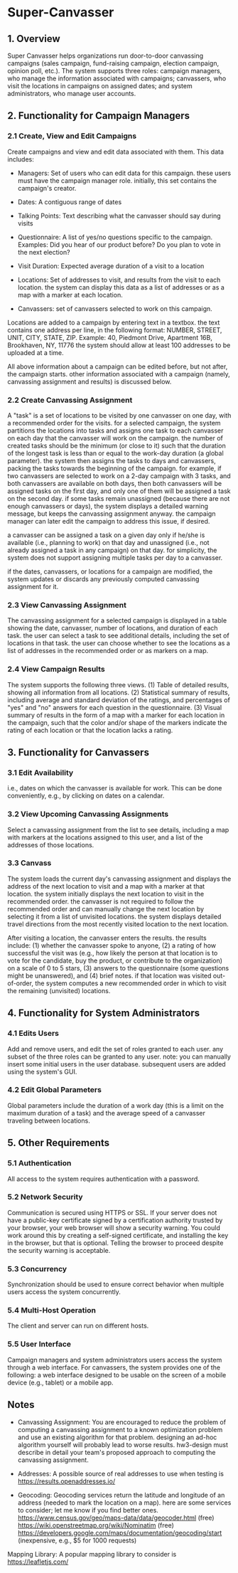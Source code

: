 # Super-Canvasser
## 1. Overview

Super Canvasser helps organizations run door-to-door canvassing campaigns (sales campaign, fund-raising campaign, election campaign, opinion poll, etc.).  The system supports three roles: campaign managers, who manage the information associated with campaigns; canvassers, who visit the locations in campaigns on assigned dates; and system administrators, who manage user accounts.

## 2. Functionality for Campaign Managers

### 2.1 Create, View and Edit Campaigns
Create campaigns and view and edit data associated with them.  This data includes:

- Managers: Set of users who can edit data for this campaign.  these users must have the campaign manager role.  initially, this set contains the campaign's creator.

- Dates: A contiguous range of dates

- Talking Points: Text describing what the canvasser should say during visits

- Questionnaire: A list of yes/no questions specific to the campaign.  Examples: Did you hear of our product before?  Do you plan to vote in the next election?

- Visit Duration: Expected average duration of a visit to a location

- Locations: Set of addresses to visit, and results from the visit to each location.  the system can display this data as a list of addresses or as a map with a marker at each location.

- Canvassers: set of canvassers selected to work on this campaign.

Locations are added to a campaign by entering text in a textbox.  the text contains one address per line, in the following format: NUMBER, STREET, UNIT, CITY, STATE, ZIP.  Example: 40, Piedmont Drive, Apartment 16B, Brookhaven, NY, 11776  the system should allow at least 100 addresses to be uploaded at a time.

All above information about a campaign can be edited before, but not after, the campaign starts.  other information associated with a campaign (namely, canvassing assignment and results) is discussed below.

### 2.2 Create Canvassing Assignment
A "task" is a set of locations to be visited by one canvasser on one day, with a recommended order for the visits.   for a selected campaign, the system partitions the locations into tasks and assigns one task to each canvasser on each day that the canvasser will work on the campaign.  the number of created tasks should be the minimum (or close to it) such that the duration of the longest task is less than or equal to the work-day duration (a global parameter).  the system then assigns the tasks to days and canvassers, packing the tasks towards the beginning of the campaign.  for example, if two canvassers are selected to work on a 2-day campaign with 3 tasks, and both canvassers are available on both days, then both canvassers will be assigned tasks on the first day, and only one of them will be assigned a task on the second day.  if some tasks remain unassigned (because there are not enough canvassers or days), the system displays a detailed warning message, but keeps the canvassing assignment anyway.  the campaign manager can later edit the campaign to address this issue, if desired.

a canvasser can be assigned a task on a given day only if he/she is available (i.e., planning to work) on that day and unassigned (i.e., not already assigned a task in any campaign) on that day.  for simplicity, the system does not support assigning multiple tasks per day to a canvasser.

if the dates, canvassers, or locations for a campaign are modified, the system updates or discards any previously computed canvassing assignment for it.

### 2.3 View Canvassing Assignment
The canvassing assignment for a selected campaign is displayed in a table showing the date, canvasser, number of locations, and duration of each task.  the user can select a task to see additional details, including the set of locations in that task.  the user can choose whether to see the locations as a list of addresses in the recommended order or as markers on a map.

### 2.4 View Campaign Results
The system supports the following three views.  (1) Table of detailed results, showing all information from all locations.  (2) Statistical summary of results, including average and standard deviation of the ratings, and percentages of "yes" and "no" answers for each question in the questionnaire.  (3) Visual summary of results in the form of a map with a marker for each location in the campaign, such that the color and/or shape of the markers indicate the rating of each location or that the location lacks a rating.

## 3. Functionality for Canvassers

### 3.1 Edit Availability
i.e., dates on which the canvasser is available for work.  This can be done conveniently, e.g., by clicking on dates on a calendar.

### 3.2 View Upcoming Canvassing Assignments
Select a canvassing assignment from the list to see details, including a map with markers at the locations assigned to this user, and a list of the addresses of those locations.

### 3.3 Canvass
The system loads the current day's canvassing assignment and displays the address of the next location to visit and a map with a marker at that location.  the system initially displays the next location to visit in the recommended order.  the canvasser is not required to follow the recommended order and can manually change the next location by selecting it from a list of unvisited locations.  the system displays detailed travel directions from the most recently visited location to the next location.

After visiting a location, the canvasser enters the results.  the results include: (1) whether the canvasser spoke to anyone, (2) a rating of how successful the visit was (e.g., how likely the person at that location is to vote for the candidate, buy the product, or contribute to the organization) on a scale of 0 to 5 stars, (3) answers to the questionnaire (some questions might be unanswered), and (4) brief notes.  if that location was visited out-of-order, the system computes a new recommended order in which to visit the remaining (unvisited) locations.

## 4. Functionality for System Administrators

### 4.1 Edits Users
Add and remove users, and edit the set of roles granted to each user.  any subset of the three roles can be granted to any user.  note: you can manually insert some initial users in the user database.  subsequent users are added using the system's GUI.

### 4.2 Edit Global Parameters
Global parameters include the duration of a work day (this is a limit on the maximum duration of a task) and the average speed of a canvasser traveling between locations.

## 5. Other Requirements

### 5.1 Authentication
All access to the system requires authentication with a password.

### 5.2 Network Security
Communication is secured using HTTPS or SSL.  If your server does not have a public-key certificate signed by a certification authority trusted by your browser, your web browser will show a security warning.  You could work around this by creating a self-signed certificate, and installing the key in the browser, but that is optional.  Telling the browser to proceed despite the security warning is acceptable.

### 5.3 Concurrency
Synchronization should be used to ensure correct behavior when multiple users access the system concurrently.

### 5.4 Multi-Host Operation
The client and server can run on different hosts.

### 5.5 User Interface
Campaign managers and system administrators users access the system through a web interface.  For canvassers, the system provides one of the following: a web interface designed to be usable on the screen of a mobile device (e.g., tablet) or a mobile app.

## Notes

- Canvassing Assignment: You are encouraged to reduce the problem of computing a canvassing assignment to a known optimization problem and use an existing algorithm for that problem.  designing an ad-hoc algorithm yourself will probably lead to worse results.  hw3-design must describe in detail your team's proposed approach to computing the canvassing assignment.

- Addresses: A possible source of real addresses to use when testing is 
https://results.openaddresses.io/

- Geocoding: Geocoding services return the latitude and longitude of an address (needed to mark the location on a map).  here are some services to consider; let me know if you find better ones.
https://www.census.gov/geo/maps-data/data/geocoder.html  (free)
https://wiki.openstreetmap.org/wiki/Nominatim (free)
https://developers.google.com/maps/documentation/geocoding/start
  (inexpensive, e.g., $5 for 1000 requests)

Mapping Library:  A popular mapping library to consider is https://leafletjs.com/
